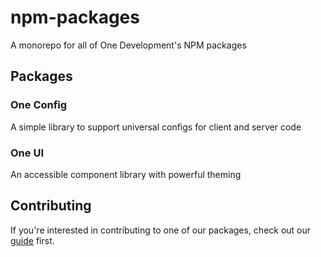 # npm-packages
A monorepo for all of One Development's NPM packages

## Packages

### One Config

A simple library to support universal configs for client and server code

### One UI

An accessible component library with powerful theming

## Contributing

If you're interested in contributing to one of our packages, check out our [guide](./CONTRIBUTING.md) first.
